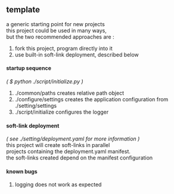 ## template
a generic starting point for new projects  
this project could be used in many ways,  
but the two recommended approaches are :

1. fork this project, program directly into it
2. use built-in soft-link deployment, described below


#### startup sequence
*( $ python ./script/initialize.py )*
1. ./common/paths creates relative path object
2. ./configure/settings creates the application configuration from ./setting/settings  
3. ./script/initialize configures the logger

#### soft-link deployment
*( see ./setting/deployment.yaml for more information )*  
this project will create soft-links in parallel  
projects containing the deployment.yaml manifest.  
the soft-links created depend on the manifest configuration  

#### known bugs
1. logging does not work as expected  
